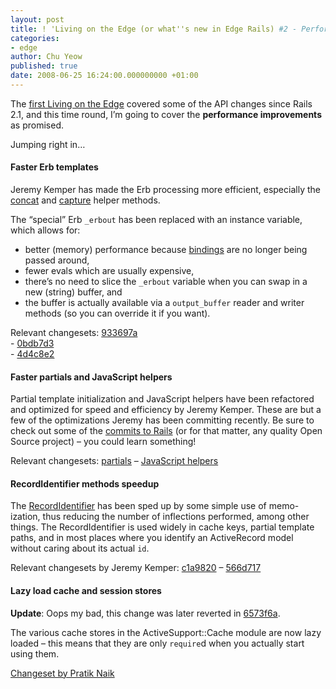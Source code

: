```yaml
---
layout: post
title: ! 'Living on the Edge (or what''s new in Edge Rails) #2 - Performance improvements'
categories:
- edge
author: Chu Yeow
published: true
date: 2008-06-25 16:24:00.000000000 +01:00
---
```

<p>The <a href="http://weblog.rubyonrails.org/2008/6/20/living-on-the-edge-or-what-s-new-in-edge-rails-1-api-changes-and-performancetests">first Living on the Edge</a> covered some of the <span class="caps">API</span> changes since Rails 2.1, and this time round, I&#8217;m going to cover the <strong>performance improvements</strong> as promised.</p>
<p>Jumping right in&#8230;</p>
<h4>Faster Erb templates</h4>
<p>Jeremy Kemper has made the Erb processing more efficient, especially the <a href="http://api.rubyonrails.org/classes/ActionView/Helpers/TextHelper.html#M001724">concat</a> and <a href="http://api.rubyonrails.org/classes/ActionView/Helpers/CaptureHelper.html#M001747">capture</a> helper methods.</p>
<p>The &#8220;special&#8221; Erb <code>_erbout</code> has been replaced with an instance variable, which allows for:</p>
<ul>
	<li>better (memory) performance because <a href="http://www.ruby-doc.org/core/classes/Binding.html">bindings</a> are no longer being passed around,</li>
	<li>fewer eval<code></code>s which are usually expensive,</li>
	<li>there&#8217;s no need to slice the <code>_erbout</code> variable when you can swap in a new (string) buffer, and</li>
	<li>the buffer is actually available via a <code>output_buffer</code> reader and writer methods (so you can override it if you want).</li>
</ul>
<p>Relevant changesets: <a href="http://github.com/rails/rails/commit/933697a5fc5f4c56c4fd7fbbd31b8973df9c1054">933697a</a><br />
- <a href="http://github.com/rails/rails/commit/0bdb7d353b4ac6f5470884360f9a480a16bd709c">0bdb7d3</a><br />
- <a href="http://github.com/rails/rails/commit/4d4c8e298f5396e6b8ace0a10d7f991594aace2d">4d4c8e2</a></p>
<h4>Faster partials and JavaScript helpers</h4>
<p>Partial template initialization and JavaScript helpers have been refactored and optimized for speed and efficiency by Jeremy Kemper. These are but a few of the optimizations Jeremy has been committing recently. Be sure to check out some of the <a href="http://github.com/rails/rails/commits/master">commits to Rails</a> (or for that matter, any quality Open Source project) &#8211; you could learn something!</p>
<p>Relevant changesets: <a href="http://github.com/rails/rails/commit/d7b3c3395fd7debc05923dba1cbea69d30899827">partials</a> &#8211; <a href="http://github.com/rails/rails/commit/f4ccc179530d5b9436da87d3c221dfa8fa89119a">JavaScript helpers</a></p>
<h4>RecordIdentifier methods speedup</h4>
<p>The <a href="http://api.rubyonrails.org/classes/ActionController/RecordIdentifier.html">RecordIdentifier</a> has been sped up by some simple use of memo-ization, thus reducing the number of inflections performed, among other things. The RecordIdentifier is used widely in cache keys, partial template paths, and in most places where you identify an ActiveRecord model without caring about its actual <code>id</code>.</p>
<p>Relevant changesets by Jeremy Kemper: <a href="http://github.com/rails/rails/commit/c1a98209da7422965f5dd4f475603b8a3cc887e4">c1a9820</a> &#8211; <a href="http://github.com/rails/rails/commit/566d717d783f56563cd602198be2177c972c9a81">566d717</a></p>
<h4>Lazy load cache and session stores</h4>
<p><strong>Update</strong>: Oops my bad, this change was later reverted in <a href="http://github.com/rails/rails/commit/6573f6a4bc1c2ebd26e0b4b3ef9fe1cde3219354">6573f6a</a>.</p>
<p>The various cache stores in the ActiveSupport::Cache module are now lazy loaded &#8211; this means that they are only <code>require</code>d when you actually start using them.</p>
<p><a href="http://github.com/rails/rails/commit/19895f087c338d8385dff9d272d30fb87cb10330">Changeset by Pratik Naik</a></p>